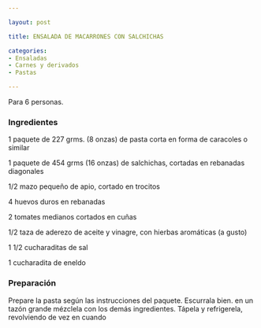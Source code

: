 ```yaml
---

layout: post

title: ENSALADA DE MACARRONES CON SALCHICHAS

categories:
- Ensaladas
- Carnes y derivados
- Pastas

---
```


Para 6 personas.

<h3>Ingredientes</h3>

1 paquete de 227 grms. (8 onzas) de pasta corta en forma de caracoles o similar

1 paquete de 454 grms (16 onzas) de salchichas, cortadas en rebanadas diagonales

1/2 mazo pequeño de apio, cortado en trocitos

4 huevos duros en rebanadas

2 tomates medianos cortados en cuñas

1/2 taza de aderezo de aceite y vinagre, con hierbas aromáticas (a gusto)

1 1/2 cucharaditas de sal

1 cucharadita de eneldo

<h3>Preparación</h3>

Prepare la pasta según las instrucciones del paquete.  Escurrala bien.  en un tazón grande mézclela con los demás ingredientes.  Tápela y refrigerela, revolviendo de vez en cuando